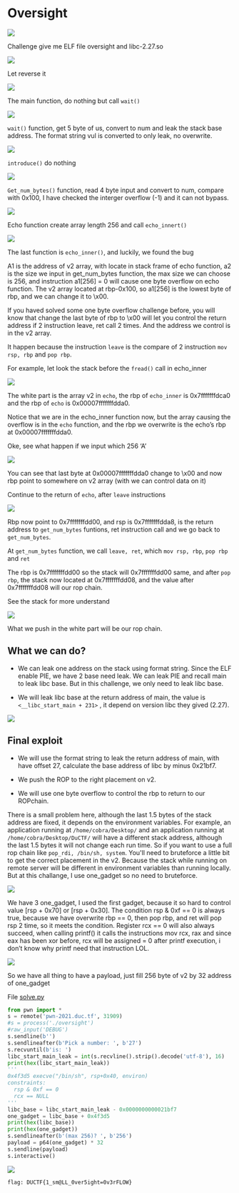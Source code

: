 # Oversight

![](/2021/DownUnderCTF2021/Oversight/Images/1.png)

Challenge give me ELF file oversight and libc-2.27.so

![](/2021/DownUnderCTF2021/Oversight/Images/2.png)

Let reverse it

![](/2021/DownUnderCTF2021/Oversight/Images/3.png)

The main function, do nothing but call `wait()`

![](/2021/DownUnderCTF2021/Oversight/Images/4.png)

`wait()` function, get 5 byte of us, convert to num and leak the stack base address. The format string vul is converted to only leak, no overwrite. 

![](/2021/DownUnderCTF2021/Oversight/Images/5.png)

`introduce()` do nothing

![](/2021/DownUnderCTF2021/Oversight/Images/6.png)

`Get_num_bytes()` function, read 4 byte input and convert to num, compare with 0x100, I have checked the interger overflow (-1) and it can not bypass.

![](/2021/DownUnderCTF2021/Oversight/Images/7.png)

Echo function create array length 256 and call `echo_innert()`

![](/2021/DownUnderCTF2021/Oversight/Images/8.png)

The last function is `echo_inner()`, and luckily, we found the bug

A1 is the address of v2 array, with locate in stack frame of echo function, a2 is the size we input in get_num_bytes function, the max size we can choose is 256, and instruction a1[256] = 0 will cause one byte overflow on echo function. The v2 array located at rbp-0x100, so a1[256] is the lowest byte of rbp, and we can change it to \x00.

If you haved solved some one byte overflow challenge before, you will know that change the last byte of rbp to \x00 will let you control the return address if 2 instruction leave, ret call 2 times. And the address we control is in the v2 array.

It happen because the instruction `leave` is the compare of 2 instruction `mov rsp, rbp` and `pop rbp`.

For example, let look the stack before the `fread()` call in echo_inner

![](/2021/DownUnderCTF2021/Oversight/Images/9.png)

The white part is the array v2 in `echo`, the rbp of `echo_inner` is 0x7fffffffdca0 and the rbp of `echo` is 0x00007fffffffdda0. 

Notice that we are in the echo_inner function now, but the array causing the overflow is in the `echo` function, and the rbp we overwrite is the echo’s rbp at 0x00007fffffffdda0.

Oke, see what happen if we input which 256 ‘A’

![](/2021/DownUnderCTF2021/Oversight/Images/10.png)

You can see that last byte at 0x00007fffffffdda0 change to \x00 and now rbp point to somewhere on v2 array (with we can control data on it)

Continue to the return of `echo`, after `leave` instructions

![](/2021/DownUnderCTF2021/Oversight/Images/11.png)

Rbp now point to 0x7fffffffdd00, and rsp is 0x7fffffffdda8, is the return address to `get_num_bytes` funtions, ret instruction call and we go back to `get_num_bytes`.

At `get_num_bytes` function, we call `leave, ret`, which `mov rsp, rbp`, `pop rbp` and `ret`

The rbp is 0x7fffffffdd00 so the stack will 0x7fffffffdd00 same, and after `pop rbp`, the stack now located at 0x7fffffffdd08, and the value after 0x7fffffffdd08 will our rop chain.

See the stack for more understand

![](/2021/DownUnderCTF2021/Oversight/Images/12.png)

What we push in the white part will be our rop chain.

## What we can do?

  - We can leak one address on the stack using format string. Since the ELF enable PIE, we have 2 base need leak. We can leak PIE and recall main to leak libc base. But in this challenge, we only need to leak libc base.

  - We will leak libc base at the return address of main, the value is `<__libc_start_main + 231>` , it depend on version libc they gived (2.27).

![](/2021/DownUnderCTF2021/Oversight/Images/13.png)

## Final exploit

  - We will use the format string to leak the return address of main, with have offset 27, calculate the base address of libc by minus 0x21bf7.

  - We push the ROP to the right placement on v2.

  - We will use one byte overflow to control the rbp to return to our ROPchain.


There is a small problem here, although the last 1.5 bytes of the stack address are fixed, it depends on the environment variables. For example, an application running at `/home/cobra/Desktop/` and an application running at `/home/cobra/Desktop/DuCTF/` will have a different stack address, although the last 1.5 bytes it will not change each run time. So if you want to use a full rop chain like `pop_rdi, /bin/sh, system`. You'll need to bruteforce a little bit to get the correct placement in the v2. Because the stack while running on remote server will be different in environment variables than running locally. But at this challange, I use one_gadget so no need to bruteforce.

![](/2021/DownUnderCTF2021/Oversight/Images/14.png)

We have 3 one_gadget, I used the first gadget, because it so hard to control value [rsp + 0x70] or [rsp + 0x30]. The condition rsp & 0xf == 0 is always true, because we have overwrite rbp == 0, then pop rbp, and ret will pop rsp 2 time, so it meets the condition. Register rcx == 0 will also always succeed, when calling printf() it calls the instructions mov rcx, rax and since eax has been xor before, rcx will be assigned = 0 after printf execution, i don’t know why printf need that instruction LOL.

![](/2021/DownUnderCTF2021/Oversight/Images/15.png)

So we have all thing to have a payload, just fill 256 byte of v2 by 32 address of one_gadget

File [solve.py](/2021/DownUnderCTF2021/Oversight/solve.py)

```python
from pwn import *
s = remote('pwn-2021.duc.tf', 31909)
#s = process('./oversight')
#raw_input('DEBUG')
s.sendline(b'')
s.sendlineafter(b'Pick a number: ', b'27')
s.recvuntil(b'is: ')
libc_start_main_leak = int(s.recvline().strip().decode('utf-8'), 16)
print(hex(libc_start_main_leak))
'''
0x4f3d5 execve("/bin/sh", rsp+0x40, environ)
constraints:
  rsp & 0xf == 0
  rcx == NULL
'''
libc_base = libc_start_main_leak - 0x0000000000021bf7
one_gadget = libc_base + 0x4f3d5
print(hex(libc_base))
print(hex(one_gadget))
s.sendlineafter(b'(max 256)? ', b'256')
payload = p64(one_gadget) * 32
s.sendline(payload)
s.interactive()
```

![](/2021/DownUnderCTF2021/Oversight/Images/16.png)

`flag: DUCTF{1_sm@LL_0ver5ight=0v3rFLOW}`

